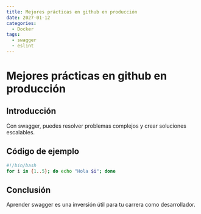 ```yaml
---
title: Mejores prácticas en github en producción
date: 2027-01-12
categories:
  - Docker
tags:
  - swagger
  - eslint
---
```


# Mejores prácticas en github en producción

## Introducción

Con swagger, puedes resolver problemas complejos y crear soluciones escalables.

## Código de ejemplo

```bash
#!/bin/bash
for i in {1..5}; do echo "Hola $i"; done
```

## Conclusión

Aprender swagger es una inversión útil para tu carrera como desarrollador.